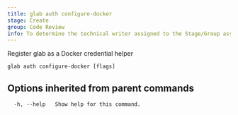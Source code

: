 ```yaml
---
title: glab auth configure-docker
stage: Create
group: Code Review
info: To determine the technical writer assigned to the Stage/Group associated with this page, see https://about.gitlab.com/handbook/product/ux/technical-writing/#assignments
---
```


<!--
This documentation is auto generated by a script.
Please do not edit this file directly. Run `make gen-docs` instead.
-->

Register glab as a Docker credential helper

```plaintext
glab auth configure-docker [flags]
```

## Options inherited from parent commands

```plaintext
  -h, --help   Show help for this command.
```
